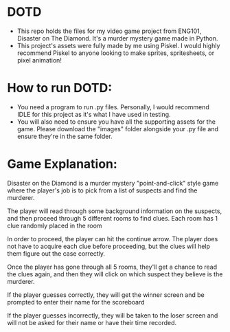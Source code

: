 # DOTD
- This repo holds the files for my video game project from ENG101, Disaster on The Diamond. It's a murder mystery game made in Python.
- This project's assets were fully made by me using Piskel. I would highly recommend Piskel to anyone looking to make sprites, spritesheets, or pixel animation!


# How to run DOTD: 

- You need a program to run .py files. Personally, I would recommend IDLE for this project as it's what I have used in testing. 
- You will also need to ensure you have all the supporting assets for the game. Please download the "images" folder alongside your .py file and ensure they're in the same folder. 


# Game Explanation: 

Disaster on the Diamond is a murder mystery "point-and-click" style game where the player's job is to pick from a list of suspects and find the murderer. 

The player will read through some background information on the suspects, and then proceed through 5 different rooms to find clues. Each room has 1 clue randomly placed in the room

In order to proceed, the player can hit the continue arrow. The player does not have to acquire each clue before proceeding, but the clues will help them figure out the case correctly.

Once the player has gone through all 5 rooms, they'll get a chance to read the clues again, and then they will click on which suspect they believe is the murderer. 

If the player guesses correctly, they will get the winner screen and be prompted to enter their name for the scoreboard

If the player guesses incorrectly, they will be taken to the loser screen and will not be asked for their name or have their time recorded. 
